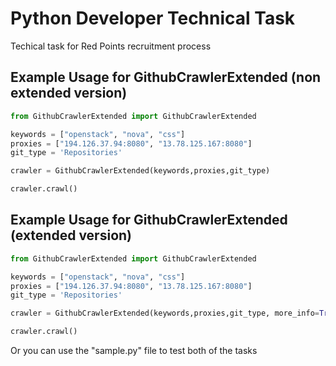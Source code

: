 # Python Developer Technical Task
Techical task for Red Points recruitment process


Example Usage for GithubCrawlerExtended (non extended version)
-------------

```python
from GithubCrawlerExtended import GithubCrawlerExtended

keywords = ["openstack", "nova", "css"]
proxies = ["194.126.37.94:8080", "13.78.125.167:8080"]
git_type = 'Repositories'

crawler = GithubCrawlerExtended(keywords,proxies,git_type)

crawler.crawl()
```

Example Usage for GithubCrawlerExtended (extended version)
-------------

```python
from GithubCrawlerExtended import GithubCrawlerExtended

keywords = ["openstack", "nova", "css"]
proxies = ["194.126.37.94:8080", "13.78.125.167:8080"]
git_type = 'Repositories'

crawler = GithubCrawlerExtended(keywords,proxies,git_type, more_info=True) #for more info pass more_info as true

crawler.crawl()
```

Or you can use the "sample.py" file to test both of the tasks